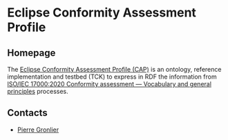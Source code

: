 # Eclipse Conformity Assessment Profile

## Homepage

The [Eclipse Conformity Assessment Profile (CAP)](https://eclipse-dataspace-cap.github.io/) is an ontology, reference implementation and testbed (TCK) to express in RDF the information from [ISO/IEC 17000:2020 Conformity assessment — Vocabulary and general principles](https://www.iso.org/standard/73029.html) processes.

## Contacts

* [Pierre Gronlier](https://github.com/ticapix)
